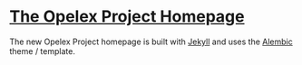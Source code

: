 # [The Opelex Project Homepage](http://opelex.net/)
The new Opelex Project homepage is built with [Jekyll](https://jekyllrb.com/) and uses the [Alembic](https://alembic.darn.es/) theme / template.